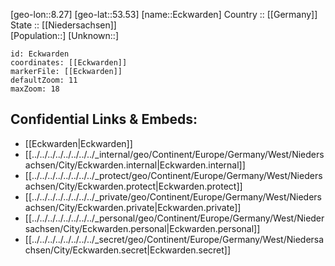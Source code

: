 ﻿---
location: [53.53,8.27] 
mapzoom: [7,12] 
mapmarker: city 
type: City
tags:
- geo/City


SpocWebEntityId: 29965
isDeleted: false
confidential: public

---
[geo-lon::8.27] 
[geo-lat::53.53] 
[name::Eckwarden] 
Country :: [[Germany]]  
State :: [[Niedersachsen]]  
[Population::] 
[Unknown::] 


```leaflet
id: Eckwarden
coordinates: [[Eckwarden]] 
markerFile: [[Eckwarden]] 
defaultZoom: 11 
maxZoom: 18
```


## Confidential Links & Embeds: 
- [[Eckwarden|Eckwarden]]  
- [[../../../../../../../../_internal/geo/Continent/Europe/Germany/West/Niedersachsen/City/Eckwarden.internal|Eckwarden.internal]] 
- [[../../../../../../../../_protect/geo/Continent/Europe/Germany/West/Niedersachsen/City/Eckwarden.protect|Eckwarden.protect]] 
- [[../../../../../../../../_private/geo/Continent/Europe/Germany/West/Niedersachsen/City/Eckwarden.private|Eckwarden.private]] 
- [[../../../../../../../../_personal/geo/Continent/Europe/Germany/West/Niedersachsen/City/Eckwarden.personal|Eckwarden.personal]] 
- [[../../../../../../../../_secret/geo/Continent/Europe/Germany/West/Niedersachsen/City/Eckwarden.secret|Eckwarden.secret]] 
